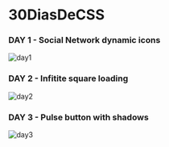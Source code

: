 # 30DiasDeCSS

### DAY 1 - Social Network dynamic icons
![day1](https://media.giphy.com/media/Ax16EDiWCIcHa69sUR/giphy.gif "Day 1")

### DAY 2 - Infitite square loading
![day2](https://media.giphy.com/media/s0H92ky8v4M5UQmrLb/giphy.gif "Day 2")

### DAY 3 - Pulse button with shadows
![day3](https://media.giphy.com/media/hiYUTFkxkX9sgaidm7/giphy.gif "Day 3")
